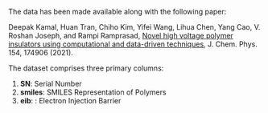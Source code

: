 The data has been made available along with the following paper:

Deepak Kamal, Huan Tran, Chiho Kim, Yifei Wang, Lihua Chen, Yang Cao, V. Roshan Joseph, and Rampi Ramprasad, [Novel high voltage polymer insulators using computational and data-driven techniques](https://doi.org/10.1063/5.0044306), J. Chem. Phys. 154, 174906 (2021).

The dataset comprises three primary columns:

1. **SN**: Serial Number
2. **smiles**: SMILES Representation of Polymers
3. **eib**: : Electron Injection Barrier
